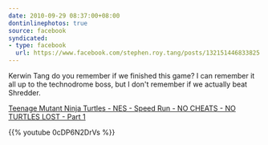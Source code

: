 ```yaml
---
date: 2010-09-29 08:37:00+08:00
dontinlinephotos: true
source: facebook
syndicated:
- type: facebook
  url: https://www.facebook.com/stephen.roy.tang/posts/132151446833825
---
```


Kerwin Tang do you remember if we finished this game? I can remember it all up to the technodrome boss, but I don't remember if we actually beat Shredder. 

[Teenage Mutant Ninja Turtles - NES - Speed Run - NO CHEATS - NO TURTLES LOST - Part 1](https://www.youtube.com/watch?v=0cDP6N2DrVs)



{{% youtube 0cDP6N2DrVs %}}